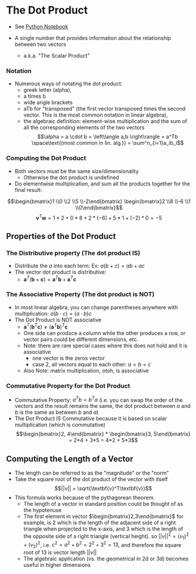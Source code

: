 # The Dot Product

- See [Python Notebook](./dotproduct.ipynb)

- A single number that provides information about the relationship between two vectors
  - a.k.a. "The Scalar Product"

### Notation

- Numerous ways of notating the dot product:
  - greek letter (alpha),
  - a times b
  - wide angle brackets
  - aTb for "transposed" (the first vector transposed times the second vector. This is the most common notation in linear algebra),
  - the algebraic definition: element-wise multiplication and the sum of all the corresponding elements of the two vectors
    $$\alpha = a \cdot b = \left\langle a,b \right\rangle = a^Tb \space\text{(most common in lin. alg.)} = \sum^n_{i=1}a_ib_i$$

### Computing the Dot Product

- Both vectors must be the same size/dimensionality
  - Otherwise the dot product is undefined
- Do elementwise multiplication, and sum all the products together for the final result:

$$\begin{bmatrix}1 \\0 \\2 \\5 \\-2\end{bmatrix} \begin{bmatrix}2 \\8 \\-6 \\1 \\0\end{bmatrix}$$
$$\textbf{v}^T\textbf{w} = 1 * 2 + 0 * 8 + 2 * (-6) + 5 * 1 + (-2) * 0 = -5$$

## Properties of the Dot Product

### The Distributive property (The dot product IS)

- Distribute the $a$ into each term:
  Ex: $a(b+c) = ab + ac$
- The vector dot product is distributive:
  - $\textbf{a}^T(\textbf{b}+\textbf{c}) = \textbf{a}^T\textbf{b} + \textbf{a}^T\textbf{c}$

### The Associative Property (The dot product is NOT)

- In most linear algebra, you can change parentheses anywhere with multiplication: $a(b\cdot c) = (a \cdot b)c$
- The Dot Product is NOT associative
  - $\textbf{a}^T(\textbf{b}^T\textbf{c}) \neq (\textbf{a}^T\textbf{b})^T\textbf{c}$
  - One side can produce a column while the other produces a row, or vector pairs could be different dimensions, etc.
  - Note: there are rare special cases where this does not hold and it is associative
    - one vector is the zeros vector
    - case 2, all vectors equal to each other: $a = b = c$
  - Also Note: matrix multiplication, otoh, is associative

### Commutative Property for the Dot Product

- Commutative Property: $a^Tb = b^Ta$ (i.e. you can swap the order of the vectors and the result remains the same, the dot product between $a$ and $b$ is the same as between $b$ and $a$)
- The Dot Product IS Commutative because it is based on scalar multiplication (which is commutative)
  $$\begin{bmatrix}2, 4\end{bmatrix} * \begin{bmatrix}3, 5\end{bmatrix} = 2*4 + 3*5 = 4*2 + 5*3$$

## Computing the Length of a Vector

- The length can be referred to as the "magnitude" or the "norm"
- Take the square root of the dot product of the vector with itself
  $$||v|| = \sqrt{\textbf{v}^T\textbf{v}}$$
- This formula works because of the pythagorean theorem.
  - The length of a vector in standard position could be thought of as the hypotenuse
  - The first element in vector $\begin{bmatrix}2,3\end{bmatrix}$ for example, is 2 which is the length of the adjacent side of a right triangle when projected to the x-axis, and 3 which is the length of the opposite side of a right triangle (vertical height). so $||v||^2 = (v_1)^2 + (v_2)^2$, i.e. $c^2 = a^2 + b^2 = 2^2 + 3^2 = 13$, and therefore the square root of 13 is vector length $||v||$
  - The algebraic application (vs. the geometrical in 2d or 3d) becomes useful in higher dimensions
